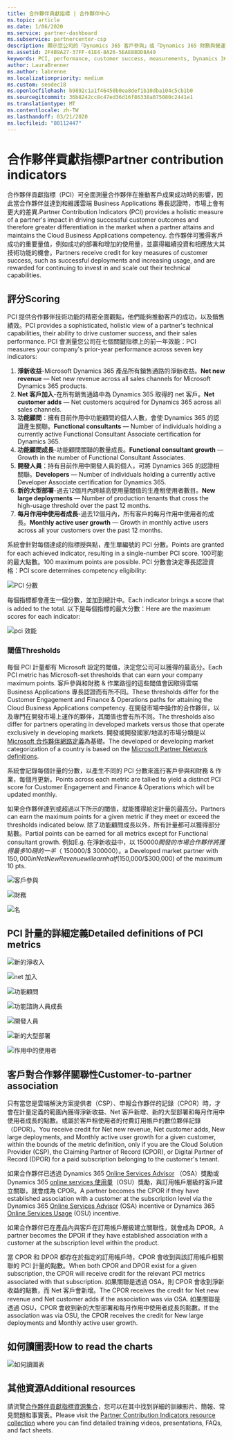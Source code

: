 ```yaml
---
title: 合作夥伴貢獻指標 | 合作夥伴中心
ms.topic: article
ms.date: 1/06/2020
ms.service: partner-dashboard
ms.subservice: partnercenter-csp
description: 顯示您公司的「Dynamics 365 客戶參與」或「Dynamics 365 財務與營運」之情況的資料
ms.assetid: 2F4B9A27-37FF-41E4-8A26-5EAE88DD8A49
keywords: PCI, performance, customer success, measurements, Dynamics 365, 績效, 客戶成功, 測量
author: LauraBrenner
ms.author: labrenne
ms.localizationpriority: medium
ms.custom: seodec18
ms.openlocfilehash: b9892c1a1f46450b0ea8def1b10dba104c5cb1b0
ms.sourcegitcommit: 36b8242cc8c47ed36d16f86338a075080c2441e1
ms.translationtype: MT
ms.contentlocale: zh-TW
ms.lasthandoff: 03/21/2020
ms.locfileid: "80112447"
---
```

# <a name="partner-contribution-indicators"></a><span data-ttu-id="ae286-104">合作夥伴貢獻指標</span><span class="sxs-lookup"><span data-stu-id="ae286-104">Partner contribution indicators</span></span>

<span data-ttu-id="ae286-105">合作夥伴貢獻指標（PCI）可全面測量合作夥伴在推動客戶成果成功時的影響，因此當合作夥伴並達到和維護雲端 Business Applications 專長認證時，市場上會有更大的差異.</span><span class="sxs-lookup"><span data-stu-id="ae286-105">Partner Contribution Indicators (PCI) provides a holistic measure of a partner's impact in driving successful customer outcomes and therefore greater differentiation in the market when a partner attains and maintains the Cloud Business Applications competency.</span></span> <span data-ttu-id="ae286-106">合作夥伴可獲得客戶成功的重要量值，例如成功的部署和增加的使用量，並贏得繼續投資和相應放大其技術功能的機會。</span><span class="sxs-lookup"><span data-stu-id="ae286-106">Partners receive credit for key measures of customer success, such as successful deployments and increasing usage, and are rewarded for continuing to invest in and scale out their technical capabilities.</span></span>

## <a name="scoring"></a><span data-ttu-id="ae286-107">評分</span><span class="sxs-lookup"><span data-stu-id="ae286-107">Scoring</span></span>

<span data-ttu-id="ae286-108">PCI 提供合作夥伴技術功能的精密全面觀點，他們能夠推動客戶的成功，以及銷售績效。</span><span class="sxs-lookup"><span data-stu-id="ae286-108">PCI provides a sophisticated, holistic view of a partner's technical capabilities, their ability to drive customer success, and their sales performance.</span></span> <span data-ttu-id="ae286-109">PCI 會測量您公司在七個關鍵指標上的前一年效能：</span><span class="sxs-lookup"><span data-stu-id="ae286-109">PCI measures your company's prior-year performance across seven key indicators:</span></span>

1. <span data-ttu-id="ae286-110">**淨新收益**-Microsoft Dynamics 365 產品所有銷售通路的淨新收益。</span><span class="sxs-lookup"><span data-stu-id="ae286-110">**Net new revenue** — Net new revenue across all sales channels for Microsoft Dynamics 365 products.</span></span>
2. <span data-ttu-id="ae286-111">**Net 客戶加入**-在所有銷售通路中為 Dynamics 365 取得的 net 客戶。</span><span class="sxs-lookup"><span data-stu-id="ae286-111">**Net customer adds** — Net customers acquired for Dynamics 365 across all sales channels.</span></span>
3. <span data-ttu-id="ae286-112">**功能顧問**：擁有目前作用中功能顧問的個人人數，會使 Dynamics 365 的認證產生關聯。</span><span class="sxs-lookup"><span data-stu-id="ae286-112">**Functional consultants** — Number of individuals holding a currently active Functional Consultant Associate certification for Dynamics 365.</span></span>
4. <span data-ttu-id="ae286-113">**功能顧問成長**-功能顧問關聯的數量成長。</span><span class="sxs-lookup"><span data-stu-id="ae286-113">**Functional consultant growth** — Growth in the number of Functional Consultant Associates.</span></span>
5. <span data-ttu-id="ae286-114">**開發人員**：持有目前作用中開發人員的個人，可將 Dynamics 365 的認證相關聯。</span><span class="sxs-lookup"><span data-stu-id="ae286-114">**Developers** — Number of individuals holding a currently active Developer Associate certification for Dynamics 365.</span></span>
6. <span data-ttu-id="ae286-115">**新的大型部署**-過去12個月內跨越高使用量閾值的生產租使用者數目。</span><span class="sxs-lookup"><span data-stu-id="ae286-115">**New large deployments** — Number of production tenants that cross the high-usage threshold over the past 12 months.</span></span>
7. <span data-ttu-id="ae286-116">**每月作用中使用者成長**-過去12個月內，所有客戶的每月作用中使用者的成長。</span><span class="sxs-lookup"><span data-stu-id="ae286-116">**Monthly active user growth** — Growth in monthly active users across all your customers over the past 12 months.</span></span>

<span data-ttu-id="ae286-117">系統會針對每個達成的指標授與點，產生單編號的 PCI 分數。</span><span class="sxs-lookup"><span data-stu-id="ae286-117">Points are granted for each achieved indicator, resulting in a single-number PCI score.</span></span> <span data-ttu-id="ae286-118">100可能的最大點數。</span><span class="sxs-lookup"><span data-stu-id="ae286-118">100 maximum points are possible.</span></span> <span data-ttu-id="ae286-119">PCI 分數會決定專長認證資格：</span><span class="sxs-lookup"><span data-stu-id="ae286-119">PCI score determines competency eligibility:</span></span>

![PCI 分數](images/pcinew1.png)

<span data-ttu-id="ae286-121">每個指標都會產生一個分數，並加到總計中。</span><span class="sxs-lookup"><span data-stu-id="ae286-121">Each indicator brings a score that is added to the total.</span></span> <span data-ttu-id="ae286-122">以下是每個指標的最大分數：</span><span class="sxs-lookup"><span data-stu-id="ae286-122">Here are the maximum scores for each indicator:</span></span>

![pci 效能](images/pci/perfnew.png)

### <a name="thresholds"></a><span data-ttu-id="ae286-124">閾值</span><span class="sxs-lookup"><span data-stu-id="ae286-124">Thresholds</span></span>

<span data-ttu-id="ae286-125">每個 PCI 計量都有 Microsoft 設定的閾值，決定您公司可以獲得的最高分。</span><span class="sxs-lookup"><span data-stu-id="ae286-125">Each PCI metric has Microsoft-set thresholds that can earn your company maximum points.</span></span> <span data-ttu-id="ae286-126">客戶參與和財務 & 作業路徑的這些閾值會因取得雲端 Business Applications 專長認證而有所不同。</span><span class="sxs-lookup"><span data-stu-id="ae286-126">These thresholds differ for the Customer Engagement and Finance & Operations paths for attaining the Cloud Business Applications competency.</span></span> <span data-ttu-id="ae286-127">在開發市場中操作的合作夥伴，以及專門在開發市場上運作的夥伴，其閾值也會有所不同。</span><span class="sxs-lookup"><span data-stu-id="ae286-127">The thresholds also differ for partners operating in developed markets versus those that operate exclusively in developing markets.</span></span>  <span data-ttu-id="ae286-128">開發或開發國家/地區的市場分類是以[Microsoft 合作夥伴網路定義](https://assetsprod.microsoft.com/mpn/mpn-developed-and-developing-countries.pdf)為基礎。</span><span class="sxs-lookup"><span data-stu-id="ae286-128">The developed or developing market categorization of a country is based on the [Microsoft Partner Network definitions](https://assetsprod.microsoft.com/mpn/mpn-developed-and-developing-countries.pdf).</span></span>

<span data-ttu-id="ae286-129">系統會記錄每個計量的分數，以產生不同的 PCI 分數來進行客戶參與和財務 & 作業，每個月更新。</span><span class="sxs-lookup"><span data-stu-id="ae286-129">Points across each metric are tallied to yield a distinct PCI score for Customer Engagement and Finance & Operations which will be updated monthly.</span></span>

<span data-ttu-id="ae286-130">如果合作夥伴達到或超過以下所示的閾值，就能獲得給定計量的最高分。</span><span class="sxs-lookup"><span data-stu-id="ae286-130">Partners can earn the maximum points for a given metric if they meet or exceed the thresholds indicated below.</span></span> <span data-ttu-id="ae286-131">除了功能顧問成長以外，所有計量都可以獲得部分點數。</span><span class="sxs-lookup"><span data-stu-id="ae286-131">Partial points can be earned for all metrics except for Functional consultant growth.</span></span> <span data-ttu-id="ae286-132">例如</span><span class="sxs-lookup"><span data-stu-id="ae286-132">E.g.</span></span> <span data-ttu-id="ae286-133">在淨新收益中，以 $150000 開發的市場合作夥伴將獲得最多10磅的一半（$ 150000/$ 300000）。</span><span class="sxs-lookup"><span data-stu-id="ae286-133">a Developed market partner with $150,000 in Net New Revenue will earn half ($150,000/$300,000) of the maximum 10 pts.</span></span> 

![客戶參與](images/pci/custengagethresh.png)

![財務](images/pci/table_2.png
)

![名](images/pci/table_3.png)

## <a name="detailed-definitions-of-pci-metrics"></a><span data-ttu-id="ae286-137">PCI 計量的詳細定義</span><span class="sxs-lookup"><span data-stu-id="ae286-137">Detailed definitions of PCI metrics</span></span>

![新的淨收入](images/pci/netnewrevenue.png)

![net 加入](images/pci/netadds.png)

![功能顧問](images/pci/funcconsult.png)

![功能諮詢人員成長](images/pci/funcgrowth2.png)

![開發人員](images/pci/developers.png) 

![新的大型部署](images/pci/largedeploy.png) 

![作用中的使用者](images/pci/activeusers.png)



## <a name="customer-to-partner-association"></a><span data-ttu-id="ae286-145">客戶對合作夥伴關聯性</span><span class="sxs-lookup"><span data-stu-id="ae286-145">Customer-to-partner association</span></span>

<span data-ttu-id="ae286-146">只有當您是雲端解決方案提供者（CSP）、申報合作夥伴的記錄（CPOR）時，才會在計量定義的範圍內獲得淨新收益、Net 客戶新增、新的大型部署和每月作用中使用者成長的點數。或屬於客戶租使用者的付費訂用帳戶的數位夥伴記錄（DPOR）。</span><span class="sxs-lookup"><span data-stu-id="ae286-146">You receive credit for Net new revenue, Net customer adds, New large deployments, and Monthly active user growth for a given customer, within the bounds of the metric definition, only if you are the Cloud Solution Provider (CSP), the Claiming Partner of Record (CPOR), or Digital Partner of Record (DPOR) for a paid subscription belonging to the customer's tenant.</span></span>

<span data-ttu-id="ae286-147">如果合作夥伴已透過 Dynamics 365 [Online Services Advisor](https://support.microsoft.com/en-us/help/4501560/online-services-advisor-osa-sell-incentives-faq) （OSA）獎勵或 Dynamics 365 [online services 使用量](https://support.microsoft.com/en-us/help/4489988/online-services-usage-osu-incentives-faq)（OSU）獎勵，與訂用帳戶層級的客戶建立關聯，就會成為 CPOR。</span><span class="sxs-lookup"><span data-stu-id="ae286-147">A partner becomes the CPOR if they have established association with a customer at the subscription level via the Dynamics 365 [Online Services Advisor](https://support.microsoft.com/en-us/help/4501560/online-services-advisor-osa-sell-incentives-faq) (OSA) incentive or Dynamics 365 [Online Services Usage](https://support.microsoft.com/en-us/help/4489988/online-services-usage-osu-incentives-faq) (OSU) incentive.</span></span>

<span data-ttu-id="ae286-148">如果合作夥伴已在產品內與客戶在訂用帳戶層級建立關聯性，就會成為 DPOR。</span><span class="sxs-lookup"><span data-stu-id="ae286-148">A partner becomes the DPOR if they have established association with a customer at the subscription level within the product.</span></span>

<span data-ttu-id="ae286-149">當 CPOR 和 DPOR 都存在於指定的訂用帳戶時，CPOR 會收到與該訂用帳戶相關聯的 PCI 計量的點數。</span><span class="sxs-lookup"><span data-stu-id="ae286-149">When both CPOR and DPOR exist for a given subscription, the CPOR will receive credit for the relevant PCI metrics associated with that subscription.</span></span> <span data-ttu-id="ae286-150">如果關聯是透過 OSA，則 CPOR 會收到淨新收益的點數，而 Net 客戶會新增。</span><span class="sxs-lookup"><span data-stu-id="ae286-150">The CPOR receives the credit for Net new revenue and Net customer adds if the association was via OSA.</span></span> <span data-ttu-id="ae286-151">如果關聯是透過 OSU，CPOR 會收到新的大型部署和每月作用中使用者成長的點數。</span><span class="sxs-lookup"><span data-stu-id="ae286-151">If the association was via OSU, the CPOR receives the credit for New large deployments and Monthly active user growth.</span></span> 

## <a name="how-to-read-the-charts"></a><span data-ttu-id="ae286-152">如何讀圖表</span><span class="sxs-lookup"><span data-stu-id="ae286-152">How to read the charts</span></span>

![如何讀圖表](images/pci/howto.png)

## <a name="additional-resources"></a><span data-ttu-id="ae286-154">其他資源</span><span class="sxs-lookup"><span data-stu-id="ae286-154">Additional resources</span></span>

<span data-ttu-id="ae286-155">請流覽[合作夥伴貢獻指標資源集合](https://aka.ms/pcilearn)，您可以在其中找到詳細的訓練影片、簡報、常見問題和事實表。</span><span class="sxs-lookup"><span data-stu-id="ae286-155">Please visit the [Partner Contribution Indicators resource collection](https://aka.ms/pcilearn) where you can find detailed training videos, presentations, FAQs, and fact sheets.</span></span> 




